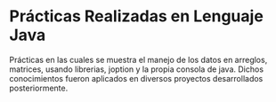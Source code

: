 # Prácticas Realizadas en Lenguaje Java
Prácticas en las cuales se muestra el manejo de los datos en arreglos, matrices, usando librerias, joption y la propia consola de java. Dichos conocimientos fueron aplicados en diversos proyectos desarrollados posteriormente.
